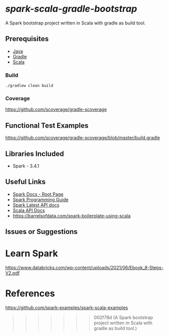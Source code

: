 # _spark-scala-gradle-bootstrap_

A Spark bootstrap project written in Scala with gradle as build tool.

## Prerequisites

- [Java](https://java.com/en/download/)
- [Gradle](https://gradle.org/)
- [Scala](https://www.scala-lang.org/)

### Build

`./gradlew clean build`

### Coverage

https://github.com/scoverage/gradle-scoverage

## Functional Test Examples

https://github.com/scoverage/gradle-scoverage/blob/master/build.gradle

## Libraries Included

- Spark - 3.4.1

## Useful Links

- [Spark Docs - Root Page](http://spark.apache.org/docs/latest/)
- [Spark Programming Guide](http://spark.apache.org/docs/latest/programming-guide.html)
- [Spark Latest API docs](http://spark.apache.org/docs/latest/api/)
- [Scala API Docs](http://www.scala-lang.org/api/2.12.1/scala/)
- https://barrelsofdata.com/spark-boilerplate-using-scala

## Issues or Suggestions

# Learn Spark

https://www.databricks.com/wp-content/uploads/2021/06/Ebook_8-Steps-V2.pdf

# References

https://github.com/spark-examples/spark-scala-examples
> > > > > > > 002f78d (A Spark bootstrap project written in Scala with gradle as build tool.)
